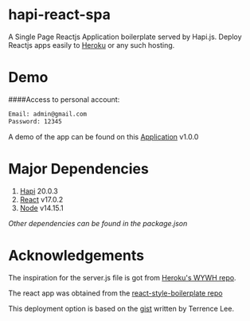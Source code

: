 # hapi-react-spa 
A Single Page Reactjs Application boilerplate served by Hapi.js. Deploy Reactjs apps easily to [Heroku](https://www.heroku.com/) or any such hosting.

# Demo
####Access to personal account:
```bash
Email: admin@gmail.com
Password: 12345
```
A demo of the app can be found on this [Application](https://limitless-fjord-37037.herokuapp.com) v1.0.0

# Major Dependencies
1. [Hapi](https://hapijs.com/) 20.0.3
2. [React](https://facebook.github.io/react/) v17.0.2
3. [Node](https://nodejs.org/) v14.15.1

_Other dependencies can be found in the package.json_



# Acknowledgements
The inspiration for the server.js file is got from [Heroku's WYWH repo](https://github.com/heroku/wywh).

The react app was obtained from the [react-style-boilerplate repo](https://github.com/Tinitto/react-style-boilerplate)

This deployment option is based on the [gist](https://gist.github.com/hone/24b06869b4c1eca701f9) written by Terrence Lee.

